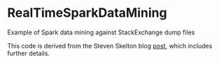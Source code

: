 # RealTimeSparkDataMining
Example of Spark data mining against StackExchange dump files

This code is derived from the Steven Skelton blog [post](http://stevenskelton.ca/real-time-data-mining-spark/),
which includes further details.



